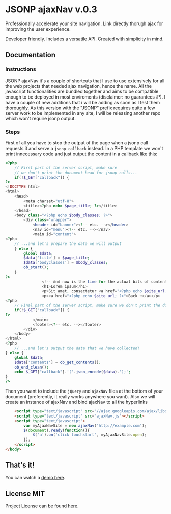 # JSONP ajaxNav v.0.3
Professionally accelerate your site navigation. Link directly thorugh ajax for improving the user experience. 

Developer friendly. Includes a versatile API. Created with simplicity in mind. 

## Documentation
### Instructions
JSONP ajaxNav it's a couple of shortcuts that I use to use extensively for all the web projects that needed ajax navigation, hence the name.
All the javascript functionalities are bundled together and aims to be compatible enough to be deployed in most enviroments (disclaimer: no guarantees :P).
I have a couple of new additions that i will be adding as soon as I test them thoroughly.
As this version with the "JSONP" prefix requires quite a few server work to be implemented in any site, I will be releasing another repo which won't require jsonp output.

### Steps

First of all you have to stop the output of the page when a jsonp call requests it and serve a `jsonp callback` instead.
In a PHP template we won't print innecessary code and just output the content in a callback like this:

```php
<?php
	// First part of the server script, make sure
	// we don't print the document head for jsonp calls...
	if(!$_GET["callback"]) {
?>
<!DOCTYPE html>
<html>
	<head>
		<meta charset="utf-8">
		<title><?php echo $page_title; ?></title>
	</head>
	<body class="<?php echo $body_classes; ?>">
		<div class="wrapper">
			<header id="banner"><?-- etc. --></header>
			<nav id="menu"><?-- etc. --></nav>
			<main id="content">
<?php
	// ...and let's prepare the data we will output
	} else {
		global $data;
		$data['title'] = $page_title;
		$data['bodyclasses'] = $body_classes;
		ob_start();
	}
?>	
				<!-- And now is the time for the actual bits of content: -->
				<h1>Lorem ipsum</h1>
				<p>Sit amet, consectetur <a href="<?php echo $site_url; ?>/index.php?sec=adipiscing">adipiscing</a> elit. Nunc fringilla cursus scelerisque. </p>
				<p><a href="<?php echo $site_url; ?>">Back ➜</a></p>
<?php
	// Final part of the server script, make sure we don't print the document footer for jsonp calls...
	if(!$_GET["callback"]) {
?>
			</main>
			<footer><?-- etc. --></footer>
		</div>
	</body>
</html>
<?php 
	// ...and let's output the data that we have collected!
} else {
	global $data;
	$data['contents'] = ob_get_contents();
	ob_end_clean();
	echo $_GET["callback"].'('.json_encode($data).');';
}
?>
```

Then you want to include the `jQuery` and `ajaxNav` files at the
 bottom of your document (preferently, it really works anywhere you want).
 Also we will create an instance of ajaxNav and bind ajaxNav to all the hyperlinks

```html
	<script type="text/javascript" src="//ajax.googleapis.com/ajax/libs/jquery/1.11.2/jquery.min.js"></script>
	<script type="text/javascript" src="ajaxNav.js"></script>
	<script type="text/javascript">
		var myAjaxNavSite = new ajaxNav('http://example.com');
		$(document).ready(function(){
			$('a').on('click touchstart', myAjaxNavSite.open);
		});
	</script>
</body>
```

## That's it!
You can watch a [demo here](http://surgever.com/ajaxnav/demo).

## License MIT
Project License can be found [here](LICENSE.md).